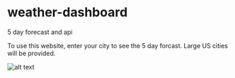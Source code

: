 # weather-dashboard
5 day forecast and api

To use this website, enter your city to see the 5 day forcast. Large US cities will be provided.

![alt text](https://user-images.githubusercontent.com/43163847/102963440-165f9980-44b7-11eb-9139-bf17da429d72.png)

